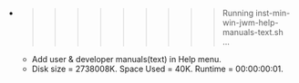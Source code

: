 * >>>>>>>>> Running inst-min-win-jwm-help-manuals-text.sh ...
  * Add user & developer manuals(text) in Help menu.
  * Disk size = 2738008K. Space Used = 40K. Runtime = 00:00:00:01.

